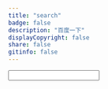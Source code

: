 ```yaml
---
title: "search"
badge: false
description: "百度一下"
displayCopyright: false
share: false
gitinfo: false
---
```


<div class="searchbar">
	<form action="https://www.baidu.com/baidu?ie=utf-8" target="blank">
		<input class="baidu" type="text" placeholder="" autocomplete="off" name="word">
	</form>
</div>


